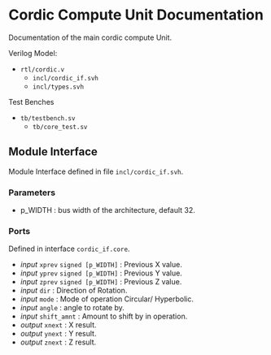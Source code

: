 
# Cordic Compute Unit Documentation

Documentation of the main cordic compute Unit.

Verilog Model:

- `rtl/cordic.v`
    - `incl/cordic_if.svh`
    - `incl/types.svh`

Test Benches

- `tb/testbench.sv`
    - `tb/core_test.sv`

## Module Interface

Module Interface defined in file `incl/cordic_if.svh`. 

### Parameters

- p_WIDTH : bus width of the architecture, default 32.

### Ports

Defined in interface `cordic_if.core`.

- <i>input</i> `xprev` `signed [p_WIDTH]` : Previous X value.
- <i>input</i> `yprev` `signed [p_WIDTH]` : Previous Y value.
- <i>input</i> `zprev` `signed [p_WIDTH]` : Previous Z value.
- <i>input</i> `dir` : Direction of Rotation.
- <i>input</i> `mode` : Mode of operation Circular/ Hyperbolic.
- <i>input</i> `angle` : angle to rotate by.
- <i>input</i> `shift_amnt` : Amount to shift by in operation.
- <i>output</i> `xnext` : X result.
- <i>output</i> `ynext` : Y result.
- <i>output</i> `znext` : Z result.




